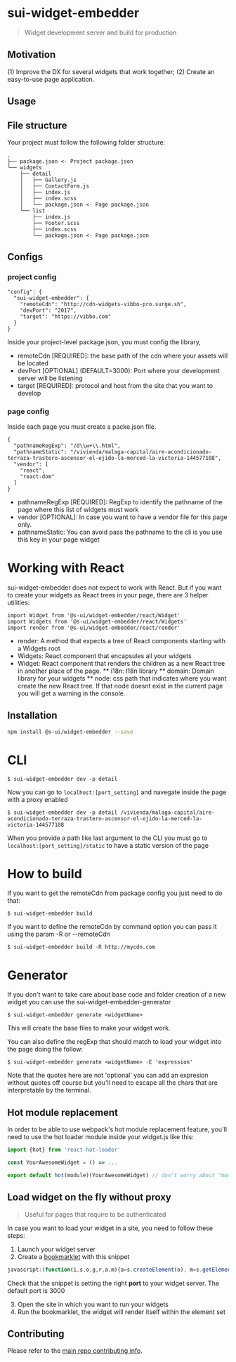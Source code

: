 # sui-widget-embedder
> Widget development server and build for production

## Motivation

(1) Improve the DX for several widgets that work together; (2) Create an easy-to-use page application.

## Usage

## File structure

Your project must follow the following folder structure:

```
.
├── package.json <- Project package.json
└── widgets
    ├── detail
    │   ├── Gallery.js
    │   ├── ContactForm.js
    │   ├── index.js
    │   ├── index.scss
    │   └── package.json <- Page package.json
    └── list
        ├── index.js
        ├── Footer.scss
        ├── index.scss
        └── package.json <- Page package.json
```

## Configs

### project config

```
"config": {
  "sui-widget-embedder": {
    "remoteCdn": "http://cdn-widgets-vibbo-pro.surge.sh",
    "devPort": "2017",
    "target": "https://vibbo.com"
  }
}
```

Inside your project-level package.json, you must config the library,

* remoteCdn [REQUIRED]: the base path of the cdn where your assets will be located
* devPort [OPTIONAL] (DEFAULT=3000): Port where your development server will be listening
* target [REQUIRED]: protocol and host from the site that you want to develop

### page config

Inside each page you must create a packe.json file.

```
{
  "pathnameRegExp": "/d\\w+\\.html",
  "pathnameStatic": "/vivienda/malaga-capital/aire-acondicionado-terraza-trastero-ascensor-el-ejido-la-merced-la-victoria-144577108",
  "vendor": [
    "react",
    "react-dom"
  ]
}
```

* pathnameRegExp [REQUIRED]: RegExp to identify the pathname of the page where this list of widgets must work
* vendor [OPTIONAL]: In case you want to have a vendor file for this page only.
* pathnameStatic: You can avoid pass the pathname to the cli is you use this key in your page widget

# Working with React

sui-widget-embedder does not expect to work with React. But if you want to create your widgets as React trees in your page, there are 3 helper utilities:

```
import Widget from '@s-ui/widget-embedder/react/Widget'
import Widgets from '@s-ui/widget-embedder/react/Widgets'
import render from '@s-ui/widget-embedder/react/render'
```
* render: A method that expects a tree of React components starting with a Widgets root
* Widgets: React component that encapsules all your widgets
* Widget: React component that renders the children as a new React tree in another place of the page.
** i18n: I18n library
** domain: Domain library for your widgets
** node: css path that indicates where you want create the new React tree. If that node doesnt exist in the current page you will get a warning in the console.

## Installation

```sh
npm install @s-ui/widget-embedder --save
```

# CLI

```
$ sui-widget-embedder dev -p detail
```

Now you can go to `localhost:[port_setting]` and navegate inside the page with a proxy enabled

```
$ sui-widget-embedder dev -p detail /vivienda/malaga-capital/aire-acondicionado-terraza-trastero-ascensor-el-ejido-la-merced-la-victoria-144577108
```
When you provide a path like last argument to the CLI you must go to `localhost:[port_setting]/static` to have a static version of the page

# How to build

If you want to get the remoteCdn from package config you just need to do that:

```
$ sui-widget-embedder build
```

If you want to define the remoteCdn by command option you can pass it using the param -R or --remoteCdn

```
$ sui-widget-embedder build -R http://mycdn.com
```

# Generator

If you don't want to take care about base code and folder creation of a new widget you can use the sui-widget-embedder-generator

```
$ sui-widget-embedder generate <widgetName>
```

This will create the base files to make your widget work.

You can also define the regExp that should match to load your widget into the page doing the follow:

```
$ sui-widget-embedder generate <widgetName> -E 'expression'
```

Note that the quotes here are not 'optional' you can add an expresion without quotes off course but you'll need to escape all the chars that are interpretable by the terminal.

## Hot module replacement

In order to be able to use webpack's hot module replacement feature, you'll need to use the hot loader module inside your widget.js like this:

```js
import {hot} from 'react-hot-loader'

const YourAwesomeWidget = () => ...

export default hot(module)(YourAwesomeWidget) // don't worry about "module", it will work thanks to webpack
```

## Load widget on the fly without proxy

>Useful for pages that require to be authenticated

In case you want to load your widget in a site, you need to follow these steps:

1. Launch your widget server
2. Create a [bookmarklet](https://en.wikipedia.org/wiki/Bookmarklet) with this snippet

```js
javascript:(function(i,s,o,g,r,a,m){a=s.createElement(o), m=s.getElementsByTagName(o)[0];a.async=1;a.src=g;m.parentNode.insertBefore(a,m) })(window,document,'script','http://localhost:3000/bundle.js','ga');
```

Check that the snippet is setting the right **port** to your widget server. The default port is 3000

3. Open the site in which you want to run your widgets
4. Run the bookmarklet, the widget will render itself within the element set

## Contributing

Please refer to the [main repo contributing info](https://github.com/SUI-Components/sui/blob/master/CONTRIBUTING.md).
